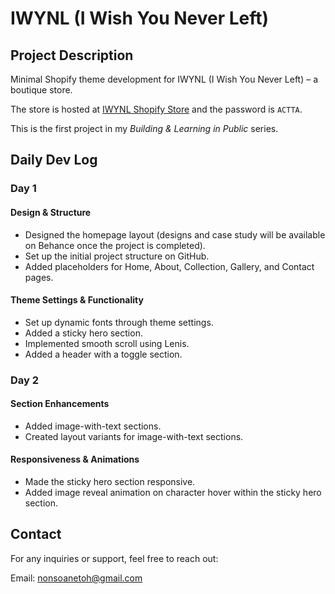 # IWYNL (I Wish You Never Left)

## Project Description

Minimal Shopify theme development for IWYNL (I Wish You Never Left) – a boutique store.

The store is hosted at [IWYNL Shopify Store](https://iwynl.myshopify.com) and the password is `ACTTA`.

This is the first project in my _Building & Learning in Public_ series.

## Daily Dev Log

### Day 1

#### Design & Structure

- Designed the homepage layout (designs and case study will be available on Behance once the project is completed).
- Set up the initial project structure on GitHub.
- Added placeholders for Home, About, Collection, Gallery, and Contact pages.

#### Theme Settings & Functionality

- Set up dynamic fonts through theme settings.
- Added a sticky hero section.
- Implemented smooth scroll using Lenis.
- Added a header with a toggle section.

### Day 2

#### Section Enhancements

- Added image-with-text sections.
- Created layout variants for image-with-text sections.

#### Responsiveness & Animations

- Made the sticky hero section responsive.
- Added image reveal animation on character hover within the sticky hero section.

## Contact

For any inquiries or support, feel free to reach out:

Email: [nonsoanetoh@gmail.com](mailto:nonsoanetoh@gmail.com)
